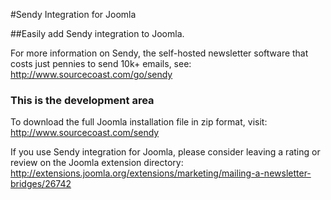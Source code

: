 #Sendy Integration for Joomla

##Easily add Sendy integration to Joomla.

For more information on Sendy, the self-hosted newsletter software that costs just pennies to send 10k+ emails, see:
http://www.sourcecoast.com/go/sendy

### This is the development area
To download the full Joomla installation file in zip format, visit:
http://www.sourcecoast.com/sendy

If you use Sendy integration for Joomla, please consider leaving a rating or review on the Joomla extension directory:
http://extensions.joomla.org/extensions/marketing/mailing-a-newsletter-bridges/26742
